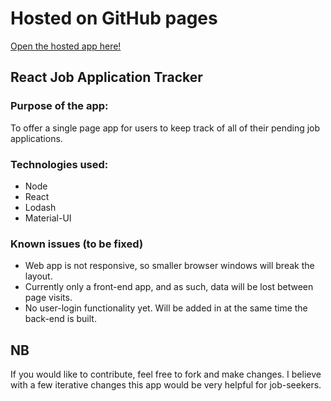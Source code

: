 # Hosted on GitHub pages

[Open the hosted app here!](https://lyleinnes.github.io/projectFour/)

## React Job Application Tracker

### Purpose of the app:
To offer a single page app for users to keep track of all of their pending job applications.

### Technologies used:
* Node
* React
* Lodash
* Material-UI

### Known issues (to be fixed)
* Web app is not responsive, so smaller browser windows will break the layout.
* Currently only a front-end app, and as such, data will be lost between page visits.
* No user-login functionality yet. Will be added in at the same time the back-end is built.

NB
---
If you would like to contribute, feel free to fork and make changes. I believe with a few iterative changes this app would be very helpful for job-seekers.